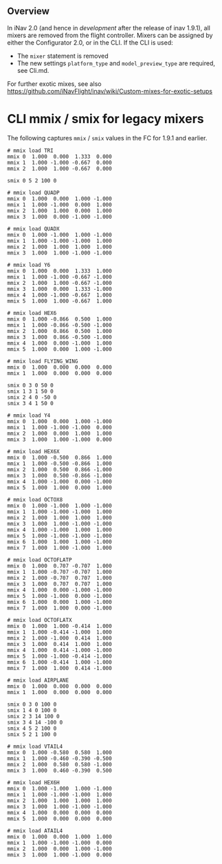 ## Overview

In iNav 2.0 (and hence in *development* after the release of inav 1.9.1), all mixers are removed from the flight controller. Mixers can be assigned by either the Configurator 2.0, or in the CLI. If the CLI is used:

* The `mixer` statement is removed
* The new settings `platform_type` and `model_preview_type` are required, see Cli.md.

For further exotic mixes, see also https://github.com/iNavFlight/inav/wiki/Custom-mixes-for-exotic-setups

# CLI  mmix / smix for legacy mixers

The following captures `mmix` / `smix` values in the FC for 1.9.1 and earlier.

```
# mmix load TRI
mmix 0  1.000  0.000  1.333  0.000
mmix 1  1.000 -1.000 -0.667  0.000
mmix 2  1.000  1.000 -0.667  0.000

smix 0 5 2 100 0

# mmix load QUADP
mmix 0  1.000  0.000  1.000 -1.000
mmix 1  1.000 -1.000  0.000  1.000
mmix 2  1.000  1.000  0.000  1.000
mmix 3  1.000  0.000 -1.000 -1.000

# mmix load QUADX
mmix 0  1.000 -1.000  1.000 -1.000
mmix 1  1.000 -1.000 -1.000  1.000
mmix 2  1.000  1.000  1.000  1.000
mmix 3  1.000  1.000 -1.000 -1.000

# mmix load Y6
mmix 0  1.000  0.000  1.333  1.000
mmix 1  1.000 -1.000 -0.667 -1.000
mmix 2  1.000  1.000 -0.667 -1.000
mmix 3  1.000  0.000  1.333 -1.000
mmix 4  1.000 -1.000 -0.667  1.000
mmix 5  1.000  1.000 -0.667  1.000

# mmix load HEX6
mmix 0  1.000 -0.866  0.500  1.000
mmix 1  1.000 -0.866 -0.500 -1.000
mmix 2  1.000  0.866  0.500  1.000
mmix 3  1.000  0.866 -0.500 -1.000
mmix 4  1.000  0.000 -1.000  1.000
mmix 5  1.000  0.000  1.000 -1.000

# mmix load FLYING_WING
mmix 0  1.000  0.000  0.000  0.000
mmix 1  1.000  0.000  0.000  0.000

smix 0 3 0 50 0
smix 1 3 1 50 0
smix 2 4 0 -50 0
smix 3 4 1 50 0

# mmix load Y4
mmix 0  1.000  0.000  1.000 -1.000
mmix 1  1.000 -1.000 -1.000  0.000
mmix 2  1.000  0.000  1.000  1.000
mmix 3  1.000  1.000 -1.000  0.000

# mmix load HEX6X
mmix 0  1.000 -0.500  0.866  1.000
mmix 1  1.000 -0.500 -0.866  1.000
mmix 2  1.000  0.500  0.866 -1.000
mmix 3  1.000  0.500 -0.866 -1.000
mmix 4  1.000 -1.000  0.000 -1.000
mmix 5  1.000  1.000  0.000  1.000

# mmix load OCTOX8
mmix 0  1.000 -1.000  1.000 -1.000
mmix 1  1.000 -1.000 -1.000  1.000
mmix 2  1.000  1.000  1.000  1.000
mmix 3  1.000  1.000 -1.000 -1.000
mmix 4  1.000 -1.000  1.000  1.000
mmix 5  1.000 -1.000 -1.000 -1.000
mmix 6  1.000  1.000  1.000 -1.000
mmix 7  1.000  1.000 -1.000  1.000

# mmix load OCTOFLATP
mmix 0  1.000  0.707 -0.707  1.000
mmix 1  1.000 -0.707 -0.707  1.000
mmix 2  1.000 -0.707  0.707  1.000
mmix 3  1.000  0.707  0.707  1.000
mmix 4  1.000  0.000 -1.000 -1.000
mmix 5  1.000 -1.000  0.000 -1.000
mmix 6  1.000  0.000  1.000 -1.000
mmix 7  1.000  1.000  0.000 -1.000

# mmix load OCTOFLATX
mmix 0  1.000  1.000 -0.414  1.000
mmix 1  1.000 -0.414 -1.000  1.000
mmix 2  1.000 -1.000  0.414  1.000
mmix 3  1.000  0.414  1.000  1.000
mmix 4  1.000  0.414 -1.000 -1.000
mmix 5  1.000 -1.000 -0.414 -1.000
mmix 6  1.000 -0.414  1.000 -1.000
mmix 7  1.000  1.000  0.414 -1.000

# mmix load AIRPLANE
mmix 0  1.000  0.000  0.000  0.000
mmix 1  1.000  0.000  0.000  0.000

smix 0 3 0 100 0
smix 1 4 0 100 0
smix 2 3 14 100 0
smix 3 4 14 -100 0
smix 4 5 2 100 0
smix 5 2 1 100 0

# mmix load VTAIL4
mmix 0  1.000 -0.580  0.580  1.000
mmix 1  1.000 -0.460 -0.390 -0.500
mmix 2  1.000  0.580  0.580 -1.000
mmix 3  1.000  0.460 -0.390  0.500

# mmix load HEX6H
mmix 0  1.000 -1.000  1.000 -1.000
mmix 1  1.000 -1.000 -1.000  1.000
mmix 2  1.000  1.000  1.000  1.000
mmix 3  1.000  1.000 -1.000 -1.000
mmix 4  1.000  0.000  0.000  0.000
mmix 5  1.000  0.000  0.000  0.000

# mmix load ATAIL4
mmix 0  1.000  0.000  1.000  1.000
mmix 1  1.000 -1.000 -1.000  0.000
mmix 2  1.000  0.000  1.000 -1.000
mmix 3  1.000  1.000 -1.000  0.000
```